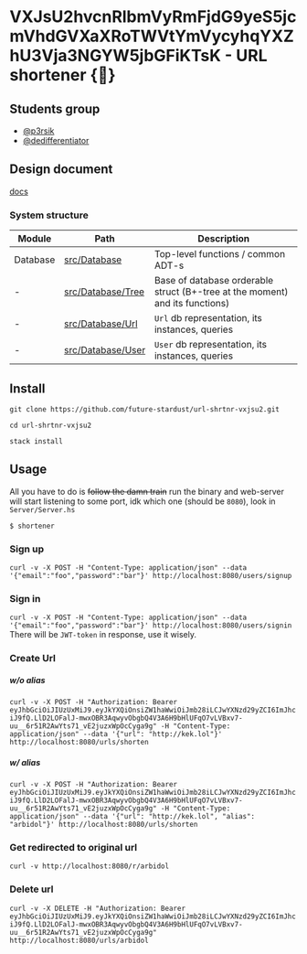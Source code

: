 # VXJsU2hvcnRlbmVyRmFjdG9yeS5jcmVhdGVXaXRoTWVtYmVycyhqYXZhU3Vja3NGYW5jbGFiKTsK - URL shortener {🧪}


## Students group

- [@p3rsik](https://github.com/p3rsik)
- [@dedifferentiator](https://github.com/dedifferentiator)

## Design document

[docs](docs)

### System structure
 | Module   | Path                                   | Description
 | -        |-                                       | -
 | Database | [src/Database](src/Database)           | Top-level functions / common ADT-s
 | -        | [src/Database/Tree](src/Database/Tree) | Base of database orderable struct (B+-tree at the moment) and its functions)
 | -        | [src/Database/Url](src/Database/Url)   | `Url` db representation, its instances, queries
 | -        | [src/Database/User](src/Database/User) | `User` db representation, its instances, queries


## Install
`git clone https://github.com/future-stardust/url-shrtnr-vxjsu2.git`

`cd url-shrtnr-vxjsu2`

`stack install`

## Usage
All you have to do is ~~follow the damn train~~ run the binary and web-server will start listening to some port, idk which one (should be `8080`), look in `Server/Server.hs`

`$ shortener`

### Sign up
`curl -v -X POST -H "Content-Type: application/json" --data '{"email":"foo","password":"bar"}' http://localhost:8080/users/signup`
### Sign in
`curl -v -X POST -H "Content-Type: application/json" --data '{"email":"foo","password":"bar"}' http://localhost:8080/users/signin`
There will be `JWT-token` in response, use it wisely.
### Create Url
##### w/o alias
`curl -v -X POST -H "Authorization: Bearer eyJhbGciOiJIUzUxMiJ9.eyJkYXQiOnsiZW1haWwiOiJmb28iLCJwYXNzd29yZCI6ImJhciJ9fQ.LlD2LOFalJ-mwxOBR3AqwyvObgbQ4V3A6H9bHlUFqO7vLVBxv7-uu__6r51R2AwYts71_vE2juzxWpOcCyga9g" -H "Content-Type: application/json" --data '{"url": "http://kek.lol"}' http://localhost:8080/urls/shorten`
##### w/ alias
`curl -v -X POST -H "Authorization: Bearer eyJhbGciOiJIUzUxMiJ9.eyJkYXQiOnsiZW1haWwiOiJmb28iLCJwYXNzd29yZCI6ImJhciJ9fQ.LlD2LOFalJ-mwxOBR3AqwyvObgbQ4V3A6H9bHlUFqO7vLVBxv7-uu__6r51R2AwYts71_vE2juzxWpOcCyga9g" -H "Content-Type: application/json" --data '{"url": "http://kek.lol", "alias": "arbidol"}' http://localhost:8080/urls/shorten`
### Get redirected to original url
`curl -v http://localhost:8080/r/arbidol`
### Delete url
`curl -v -X DELETE -H "Authorization: Bearer eyJhbGciOiJIUzUxMiJ9.eyJkYXQiOnsiZW1haWwiOiJmb28iLCJwYXNzd29yZCI6ImJhciJ9fQ.LlD2LOFalJ-mwxOBR3AqwyvObgbQ4V3A6H9bHlUFqO7vLVBxv7-uu__6r51R2AwYts71_vE2juzxWpOcCyga9g" http://localhost:8080/urls/arbidol`
